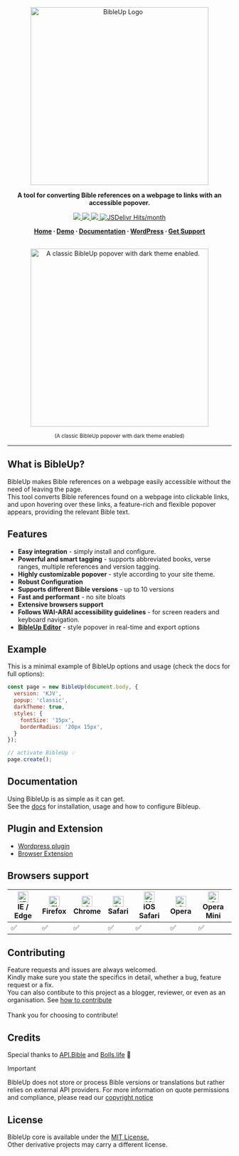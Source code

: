 <p align="center">
  <a href="https://bibleup.netlify.app">
    <img src="https://user-images.githubusercontent.com/67844971/166860855-3735ee35-a269-4863-b5bc-9e046c4b4424.png" alt="BibleUp Logo" width="400" />
  </a>
</p>

<p align="center">
<strong>A tool for converting Bible references on a webpage to links with an accessible popover.</strong>
</p>


<div align="center">
  <a href="https://www.npmjs.com/package/@bibleup/bibleup">
    <img src='https://img.shields.io/npm/v/@bibleup/bibleup?logo=Npm&style=flat-square' />
  </a>
  <a href="">
    <img src='https://img.shields.io/github/v/release/Bibleup/bibleup?include_prereleases&logo=Github&style=flat-square' />
  </a>
  <a href="">
    <img src='https://img.shields.io/github/languages/top/Bibleup/bibleup?logo=typescript&style=flat-square' />
  </a>
  <a href="https://www.jsdelivr.com/package/npm/@bibleup/bibleup"><img src="https://img.shields.io/jsdelivr/npm/hm/@bibleup/bibleup?color=blue&label=JSDelivr%20Hits&logo=jsdelivr&logoColor=yellow&style=flat-square" alt="JSDelivr Hits/month"></a>
</div>

<p align="center">
  <strong>
    <a href="https://bibleup.netlify.app">Home</a> ∙
    <a href="https://bibleup.netlify.app/demo">Demo</a> ∙
    <a href="https://bibleup.netlify.app/docs">Documentation</a> ∙
    <a href="https://wordpress.org/plugins/bibleup/">WordPress</a> ∙
    <a href="https://github.com/Bibleup/bibleup/issues">Get Support</a>
  </strong>
</p>

<br>
<div align="center">
<img alt="A classic BibleUp popover with dark theme enabled." width="400" src="https://lh3.googleusercontent.com/d/1Hacc6-ueJReD-8rXOvHKapkJuBff5tYy" />
<p align="center"><sub>(A classic BibleUp popover with dark theme enabled)</sub></p>
</div>
<hr>

## What is BibleUp?

BibleUp makes Bible references on a webpage easily accessible without the need of leaving the page.<br>
This tool converts Bible references found on a webpage into clickable links, and upon hovering over these links, a feature-rich and flexible popover appears, providing the relevant Bible text.

## Features

- **Easy integration** - simply install and configure.
- **Powerful and smart tagging** - supports abbreviated books, verse ranges, multiple references and version tagging.
- **Highly customizable popover** - style according to your site theme.
- **Robust Configuration**
- **Supports different Bible versions** - up to 10 versions
- **Fast and performant** - no site bloats
- **Extensive browsers support**
- **Follows WAI-ARAI accessibility guidelines** - for screen readers and keyboard navigation.
- [**BibleUp Editor**](https://bibleup.netlify.app/demo/editor) - style popover in real-time and export options

## Example
This is a minimal example of BibleUp options and usage (check the docs for full options):
```js
const page = new BibleUp(document.body, {
  version: 'KJV',
  popup: 'classic',
  darkTheme: true,
  styles: {
    fontSize: '15px',
    borderRadius: '20px 15px',
  }
});

// activate BibleUp 💡
page.create();
```

## Documentation

Using BibleUp is as simple as it can get.<br> See the [docs](https://bibleup.netlify.app/docs) for installation, usage and how to configure Bibleup.

## Plugin and Extension
-  [Wordpress plugin](https://github.com/bibleup/wordpress)
-  [Browser Extension](https://github.com/bibleup/browser-extension)

## Browsers support

| [<img src="https://raw.githubusercontent.com/alrra/browser-logos/master/src/edge/edge_48x48.png" alt="IE / Edge" width="24px" height="24px" />](http://godban.github.io/browsers-support-badges/)<br/>IE / Edge | [<img src="https://raw.githubusercontent.com/alrra/browser-logos/master/src/firefox/firefox_48x48.png" alt="Firefox" width="24px" height="24px" />](http://godban.github.io/browsers-support-badges/)<br/>Firefox | [<img src="https://raw.githubusercontent.com/alrra/browser-logos/master/src/chrome/chrome_48x48.png" alt="Chrome" width="24px" height="24px" />](http://godban.github.io/browsers-support-badges/)<br/>Chrome | [<img src="https://raw.githubusercontent.com/alrra/browser-logos/master/src/safari/safari_48x48.png" alt="Safari" width="24px" height="24px" />](http://godban.github.io/browsers-support-badges/)<br/>Safari | [<img src="https://raw.githubusercontent.com/alrra/browser-logos/master/src/safari-ios/safari-ios_48x48.png" alt="iOS Safari" width="24px" height="24px" />](http://godban.github.io/browsers-support-badges/)<br/>iOS Safari | [<img src="https://raw.githubusercontent.com/alrra/browser-logos/master/src/opera/opera_48x48.png" alt="Opera" width="24px" height="24px" />](http://godban.github.io/browsers-support-badges/)<br/>Opera | [<img src="https://raw.githubusercontent.com/alrra/browser-logos/master/src/opera-mini/opera-mini_48x48.png" alt="Opera Mini" width="24px" height="24px" />](http://godban.github.io/browsers-support-badges/)<br/>Opera Mini |
| --------- | --------- | --------- | --------- | --------- | --------- | --------- |
| ✅ | ✅ | ✅ | ✅ | ✅ | ✅ | ✅


## Contributing
Feature requests and issues are always welcomed.<br>
Kindly make sure you state the specifics in detail, whether a bug, feature request or a fix.<br>
You can also contibute to this project as a blogger, reviewer, or even as an organisation. See [how to contribute](https://bibleup.netlify.app/docs/guide)<br><br>
Thank you for choosing to contribute!

## Credits

Special thanks to [API.Bible](https://scripture.api.bible) and [Bolls.life](https://bolls.life/) 🙏

> [!IMPORTANT]
> BibleUp does not store or process Bible versions or translations but rather relies on external API providers. For more information on quote permissions and compliance, please read our [copyright notice]()

## License

BibleUp core is available under the [MIT License.](https://github.com/Bibleup/bibleup/blob/main/LICENSE)<br>Other derivative projects may carry a different license.
